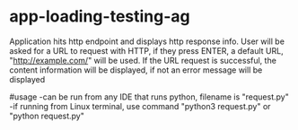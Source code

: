 # app-loading-testing-ag
Application hits http endpoint and displays http response info. User will be asked for a URL to request with HTTP, if they press ENTER, a default URL, "http://example.com/" will be used. If the URL request is successful, the content information will be displayed, if not an error message will be displayed

#usage
-can be run from any IDE that runs python, filename is "request.py"
-if running from Linux terminal, use command "python3 request.py" or "python request.py"

